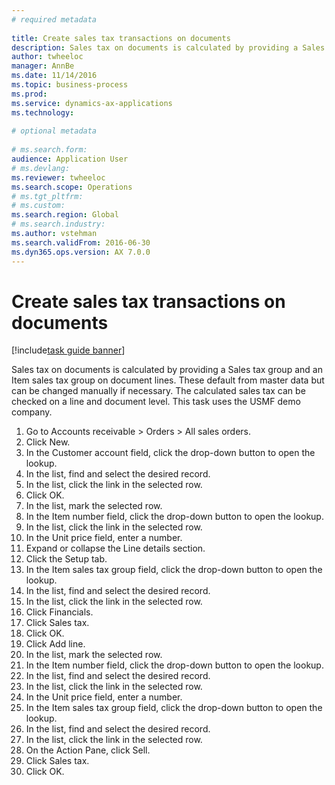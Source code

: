 ```yaml
--- 
# required metadata 
 
title: Create sales tax transactions on documents
description: Sales tax on documents is calculated by providing a Sales tax group and an Item sales tax group on document lines. 
author: twheeloc
manager: AnnBe 
ms.date: 11/14/2016
ms.topic: business-process 
ms.prod:  
ms.service: dynamics-ax-applications 
ms.technology:  
 
# optional metadata 
 
# ms.search.form:   
audience: Application User 
# ms.devlang:  
ms.reviewer: twheeloc
ms.search.scope: Operations 
# ms.tgt_pltfrm:  
# ms.custom:  
ms.search.region: Global
# ms.search.industry: 
ms.author: vstehman
ms.search.validFrom: 2016-06-30 
ms.dyn365.ops.version: AX 7.0.0 
---
```

# Create sales tax transactions on documents

[!include[task guide banner](../../includes/task-guide-banner.md)]

Sales tax on documents is calculated by providing a Sales tax group and an Item sales tax group on document lines. These default from master data but can be changed manually if necessary. The calculated sales tax can be checked on a line and document level. This task uses the USMF demo company.

1. Go to Accounts receivable > Orders > All sales orders.
2. Click New.
3. In the Customer account field, click the drop-down button to open the lookup.
4. In the list, find and select the desired record.
5. In the list, click the link in the selected row.
6. Click OK.
7. In the list, mark the selected row.
8. In the Item number field, click the drop-down button to open the lookup.
9. In the list, click the link in the selected row.
10. In the Unit price field, enter a number.
11. Expand or collapse the Line details section.
12. Click the Setup tab.
13. In the Item sales tax group field, click the drop-down button to open the lookup.
14. In the list, find and select the desired record.
15. In the list, click the link in the selected row.
16. Click Financials.
17. Click Sales tax.
18. Click OK.
19. Click Add line.
20. In the list, mark the selected row.
21. In the Item number field, click the drop-down button to open the lookup.
22. In the list, find and select the desired record.
23. In the list, click the link in the selected row.
24. In the Unit price field, enter a number.
25. In the Item sales tax group field, click the drop-down button to open the lookup.
26. In the list, find and select the desired record.
27. In the list, click the link in the selected row.
28. On the Action Pane, click Sell.
29. Click Sales tax.
30. Click OK.

